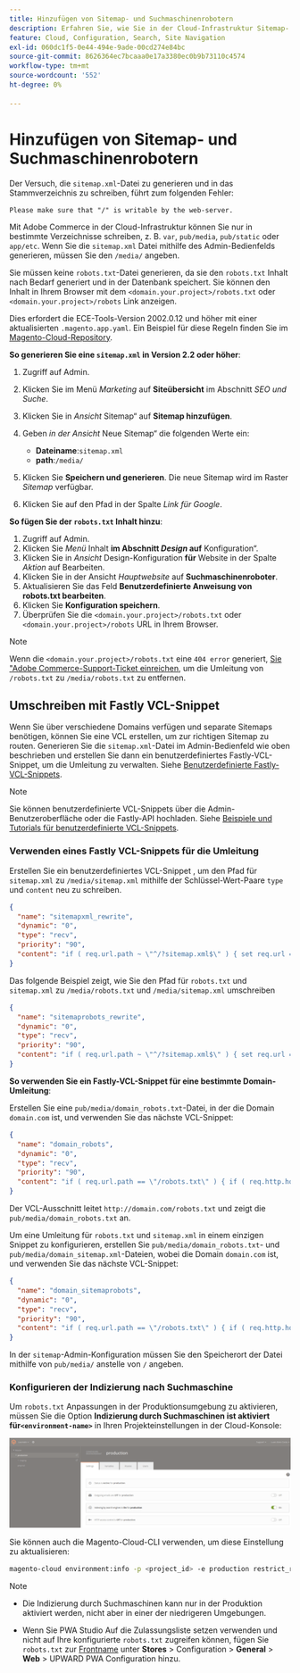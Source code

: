 ```yaml
---
title: Hinzufügen von Sitemap- und Suchmaschinenrobotern
description: Erfahren Sie, wie Sie in der Cloud-Infrastruktur Sitemap- und Suchmaschinenroboter zu Adobe Commerce hinzufügen.
feature: Cloud, Configuration, Search, Site Navigation
exl-id: 060dc1f5-0e44-494e-9ade-00cd274e84bc
source-git-commit: 8626364ec7bcaaa0e17a3380ec0b9b73110c4574
workflow-type: tm+mt
source-wordcount: '552'
ht-degree: 0%

---
```


# Hinzufügen von Sitemap- und Suchmaschinenrobotern

Der Versuch, die `sitemap.xml`-Datei zu generieren und in das Stammverzeichnis zu schreiben, führt zum folgenden Fehler:

```
Please make sure that "/" is writable by the web-server.
```

Mit Adobe Commerce in der Cloud-Infrastruktur können Sie nur in bestimmte Verzeichnisse schreiben, z. B. `var`, `pub/media`, `pub/static` oder `app/etc`. Wenn Sie die `sitemap.xml` Datei mithilfe des Admin-Bedienfelds generieren, müssen Sie den `/media/` angeben.

Sie müssen keine `robots.txt`-Datei generieren, da sie den `robots.txt` Inhalt nach Bedarf generiert und in der Datenbank speichert. Sie können den Inhalt in Ihrem Browser mit dem `<domain.your.project>/robots.txt` oder `<domain.your.project>/robots` Link anzeigen.

Dies erfordert die ECE-Tools-Version 2002.0.12 und höher mit einer aktualisierten `.magento.app.yaml`. Ein Beispiel für diese Regeln finden Sie im [Magento-Cloud-Repository](https://github.com/magento/magento-cloud/blob/master/.magento.app.yaml#L43-L49).

**So generieren Sie eine `sitemap.xml` in Version 2.2 oder höher**:

1. Zugriff auf Admin.
1. Klicken Sie im Menü _Marketing_ auf **Siteübersicht** im Abschnitt _SEO und Suche_.
1. Klicken Sie in _Ansicht_ Sitemap“ auf **Sitemap hinzufügen**.
1. Geben _in der Ansicht_ Neue Sitemap“ die folgenden Werte ein:

   - **Dateiname**:`sitemap.xml`
   - **path**:`/media/`

1. Klicken Sie **Speichern und generieren**. Die neue Sitemap wird im Raster _Sitemap_ verfügbar.
1. Klicken Sie auf den Pfad in der Spalte _Link für Google_.

**So fügen Sie der `robots.txt` Inhalt hinzu**:

1. Zugriff auf Admin.
1. Klicken Sie _Menü_ Inhalt **im Abschnitt _Design_ auf** Konfiguration“.
1. Klicken Sie in _Ansicht_ Design-Konfiguration **für** Website in der Spalte _Aktion_ auf Bearbeiten.
1. Klicken Sie in der Ansicht _Hauptwebsite_ auf **Suchmaschinenroboter**.
1. Aktualisieren Sie das Feld **Benutzerdefinierte Anweisung von robots.txt bearbeiten**.
1. Klicken Sie **Konfiguration speichern**.
1. Überprüfen Sie die `<domain.your.project>/robots.txt` oder `<domain.your.project>/robots` URL in Ihrem Browser.

>[!NOTE]
>
>Wenn die `<domain.your.project>/robots.txt` eine `404 error` generiert, [&#x200B; Sie &quot;Adobe Commerce-Support-Ticket einreichen](https://experienceleague.adobe.com/docs/commerce-knowledge-base/kb/help-center-guide/magento-help-center-user-guide.html?lang=de#submit-ticket), um die Umleitung von `/robots.txt` zu `/media/robots.txt` zu entfernen.

## Umschreiben mit Fastly VCL-Snippet

Wenn Sie über verschiedene Domains verfügen und separate Sitemaps benötigen, können Sie eine VCL erstellen, um zur richtigen Sitemap zu routen. Generieren Sie die `sitemap.xml`-Datei im Admin-Bedienfeld wie oben beschrieben und erstellen Sie dann ein benutzerdefiniertes Fastly-VCL-Snippet, um die Umleitung zu verwalten. Siehe [Benutzerdefinierte Fastly-VCL-Snippets](../cdn/fastly-vcl-custom-snippets.md).

>[!NOTE]
>
> Sie können benutzerdefinierte VCL-Snippets über die Admin-Benutzeroberfläche oder die Fastly-API hochladen. Siehe [Beispiele und Tutorials für benutzerdefinierte VCL-Snippets](../cdn/fastly-vcl-custom-snippets.md#example-vcl-snippet-code).

### Verwenden eines Fastly VCL-Snippets für die Umleitung

Erstellen Sie ein benutzerdefiniertes VCL-Snippet , um den Pfad für `sitemap.xml` zu `/media/sitemap.xml` mithilfe der Schlüssel-Wert-Paare `type` und `content` neu zu schreiben.

```json
{
  "name": "sitemapxml_rewrite",
  "dynamic": "0",
  "type": "recv",
  "priority": "90",
  "content": "if ( req.url.path ~ \"^/?sitemap.xml$\" ) { set req.url = \"/media/sitemap.xml\"; }"
}
```

Das folgende Beispiel zeigt, wie Sie den Pfad für `robots.txt` und `sitemap.xml` zu `/media/robots.txt` und `/media/sitemap.xml` umschreiben

```json
{
  "name": "sitemaprobots_rewrite",
  "dynamic": "0",
  "type": "recv",
  "priority": "90",
  "content": "if ( req.url.path ~ \"^/?sitemap.xml$\" ) { set req.url = \"/media/sitemap.xml\"; } else if (req.url.path ~ \"^/?robots.txt$\") { set req.url = \"/media/robots.txt\";}"
}
```

**So verwenden Sie ein Fastly-VCL-Snippet für eine bestimmte Domain-Umleitung**:

Erstellen Sie eine `pub/media/domain_robots.txt`-Datei, in der die Domain `domain.com` ist, und verwenden Sie das nächste VCL-Snippet:

```json
{
  "name": "domain_robots",
  "dynamic": "0",
  "type": "recv",
  "priority": "90",
  "content": "if ( req.url.path == \"/robots.txt\" ) { if ( req.http.host ~ \"(domain).com$\" ) { set req.url = \"/media/\" re.group.1 \"_robots.txt\"; }}"
}
```

Der VCL-Ausschnitt leitet `http://domain.com/robots.txt` und zeigt die `pub/media/domain_robots.txt` an.

Um eine Umleitung für `robots.txt` und `sitemap.xml` in einem einzigen Snippet zu konfigurieren, erstellen Sie `pub/media/domain_robots.txt`- und `pub/media/domain_sitemap.xml`-Dateien, wobei die Domain `domain.com` ist, und verwenden Sie das nächste VCL-Snippet:

```json
{
  "name": "domain_sitemaprobots",
  "dynamic": "0",
  "type": "recv",
  "priority": "90",
  "content": "if ( req.url.path == \"/robots.txt\" ) { if ( req.http.host ~ \"(domain).com$\" ) { set req.url = \"/media/\" re.group.1 \"_robots.txt\"; }} else if ( req.url.path == \"/sitemap.xml\" ) { if ( req.http.host ~ \"(domain).com$\" ) {  set req.url = \"/media/\" re.group.1 \"_sitemap.xml\"; }}"
}
```

In der `sitemap`-Admin-Konfiguration müssen Sie den Speicherort der Datei mithilfe von `pub/media/` anstelle von `/` angeben.

### Konfigurieren der Indizierung nach Suchmaschine

Um `robots.txt` Anpassungen in der Produktionsumgebung zu aktivieren, müssen Sie die Option **Indizierung durch Suchmaschinen ist aktiviert für`<environment-name>`** in Ihren Projekteinstellungen in der Cloud-Konsole:

![Verwenden der [!DNL Cloud Console] zum Verwalten von Umgebungen](../../assets/robots-indexing-by-search-engine.png)

Sie können auch die Magento-Cloud-CLI verwenden, um diese Einstellung zu aktualisieren:

```bash
magento-cloud environment:info -p <project_id> -e production restrict_robots false
```

>[!NOTE]
>
>- Die Indizierung durch Suchmaschinen kann nur in der Produktion aktiviert werden, nicht aber in einer der niedrigeren Umgebungen.
>
>- Wenn Sie PWA Studio Auf die Zulassungsliste setzen verwenden und nicht auf Ihre konfigurierte `robots.txt` zugreifen können, fügen Sie `robots.txt` zur [Frontname](https://github.com/magento/magento2-upward-connector#front-name-allowlist) unter **Stores** > Configuration > **General** > **Web** > UPWARD PWA Configuration hinzu.

